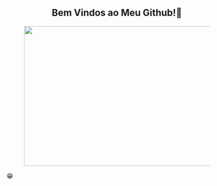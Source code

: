 <center><h2> Bem Vindos ao Meu Github!🙋</h2></center>

<center><figure><img src="https://c.tenor.com/-qXuda8L3TYAAAAC/tenor.gif"
width="500px"
height="320px">

</figure></center>

😁 



<!--
**Gueguel12/Gueguel12** is a ✨ _special_ ✨ repository because its `README.md` (this file) appears on your GitHub profile.

Here are some ideas to get you started:

- 🔭 I’m currently working on ...
- 🌱 I’m currently learning ...
- 👯 I’m looking to collaborate on ...
- 🤔 I’m looking for help with ...
- 💬 Ask me about ...
- 📫 How to reach me: ...
- 😄 Pronouns: ...
- ⚡ Fun fact: ...
-->
